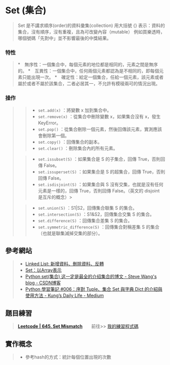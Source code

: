 # Set (集合)
> Set 是不講求順序(order)的資料彙集(collection)
> 用大括號 {} 表示：資料的集合，沒有順序，沒有重複，且為可改變內容（mutable）
> 例如買樂透時，哪個號碼「先對中」並不影響最後的中獎結果。


### 特性
> *　無序性：一個集合中，每個元素的地位都是相同的，元素之間是無序的。
> *　互異性：一個集合中，任何兩個元素都認為是不相同的，即每個元素只能出現一次。
> *　確定性：給定一個集合，任給一個元素，該元素或者屬於或者不屬於該集合，二者必居其一，不允許有模稜兩可的情況出現。


### 操作
>> * `set.add(x)` ：將變數 x 加到集合中。
>> * `set.remove(x)` ：從集合中刪除變數 x，如果集合沒有 x，發生 KeyError。
>> * `set.pop()` ：從集合刪除一個元素，然後回傳該元素，實測應該會刪除第一個。
>> * `set.copy()` ：回傳集合的副本。
>> * `set.clear()` ：刪除集合內的所有元素。
>
>> * `set.issubset(S)` ：如果集合是 S 的子集合，回傳 True，否則回傳 False。
>> * `set.issuperset(S)` ：如果集合是 S 的超集合，回傳 True，否則回傳 False。
>> * `set.isdisjoint(S)` ：如果集合與 S 沒有交集，也就是沒有任何元素是一樣的，回傳 True，否則回傳 False。（英文的 disjoint 是互斥的概念）>
>
>> * `set.union(S)` ：S1|S2，回傳集合聯集 S 的集合。
>> * `set.intersection(S)` ：S1&S2，回傳集合交集 S 的集合。
>> * `set.difference(S)` ：回傳集合差集 S 的集合。
>> * `set.symmetric_difference(S)` ：回傳集合對稱差集 S 的集合（也就是聯集減掉交集的部分）。



## 參考網站
> * [Linked List: 新增資料、刪除資料、反轉](https://zh.wikipedia.org/wiki/%E9%9B%86%E5%90%88_(%E6%95%B0%E5%AD%A6))
> * [Set：以Array表示](http://alrightchiu.github.io/SecondRound/setyi-arraybiao-shi.html)
> * [Python set(集合) 这一定是最全的介绍集合的博文 - Steve Wang's blog - CSDN博客](https://blog.csdn.net/Solo95/article/details/78753265)
> * [Python 學習筆記 #006：序對 Tuple、集合 Set 與字典 Dict 的介紹與使用方法 - Kung’s Daily Life - Medium](https://medium.com/kung-%E7%9A%84%E6%97%A5%E5%B8%B8/python-%E5%AD%B8%E7%BF%92%E7%AD%86%E8%A8%98-006-%E5%BA%8F%E5%B0%8D-tuple-%E9%9B%86%E5%90%88-set-%E8%88%87%E5%AD%97%E5%85%B8-dict-33186c42049c)


## 題目練習
>  [**Leetcode | 645. Set Mismatch**](https://leetcode.com/problems/set-mismatch/)　　前往>>  [我的練習程式碼]()

## 實作概念
> * 參考hash的方式：統計每個位置出現的次數
